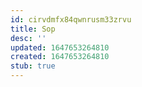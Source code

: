 ```yaml
---
id: cirvdmfx84qwnrusm33zrvu
title: Sop
desc: ''
updated: 1647653264810
created: 1647653264810
stub: true
---
```


